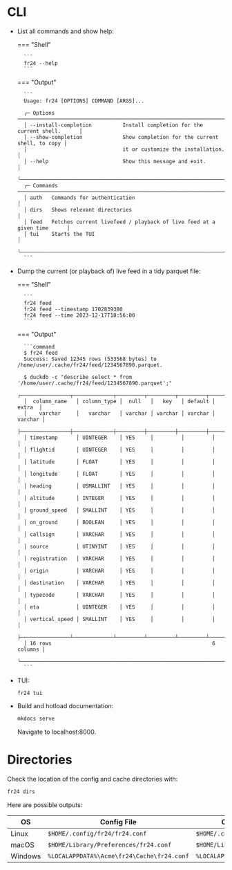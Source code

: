# CLI
- List all commands and show help:

    === "Shell"

        ```
        fr24 --help
        ```
    
    === "Output"
        
        ```
        Usage: fr24 [OPTIONS] COMMAND [ARGS]...                                        
                                                                                        
        ╭─ Options ────────────────────────────────────────────────────────────────────╮
        │ --install-completion          Install completion for the current shell.      │
        │ --show-completion             Show completion for the current shell, to copy │
        │                               it or customize the installation.              │
        │ --help                        Show this message and exit.                    │
        ╰──────────────────────────────────────────────────────────────────────────────╯
        ╭─ Commands ───────────────────────────────────────────────────────────────────╮
        │ auth   Commands for authentication                                           │
        │ dirs   Shows relevant directories                                            │
        │ feed   Fetches current livefeed / playback of live feed at a given time      │
        │ tui    Starts the TUI                                                        │
        ╰──────────────────────────────────────────────────────────────────────────────╯
        ```

- Dump the current (or playback of) live feed in a tidy parquet file:

    === "Shell"

        ```
        fr24 feed
        fr24 feed --timestamp 1702839380
        fr24 feed --time 2023-12-17T18:56:00
        ```

    === "Output"
    
        ```command
        $ fr24 feed
        Success: Saved 12345 rows (533568 bytes) to /home/user/.cache/fr24/feed/1234567890.parquet.
        
        $ duckdb -c "describe select * from '/home/user/.cache/fr24/feed/1234567890.parquet';"
        ┌────────────────┬─────────────┬─────────┬─────────┬─────────┬─────────┐
        │  column_name   │ column_type │  null   │   key   │ default │  extra  │
        │    varchar     │   varchar   │ varchar │ varchar │ varchar │ varchar │
        ├────────────────┼─────────────┼─────────┼─────────┼─────────┼─────────┤
        │ timestamp      │ UINTEGER    │ YES     │         │         │         │
        │ flightid       │ UINTEGER    │ YES     │         │         │         │
        │ latitude       │ FLOAT       │ YES     │         │         │         │
        │ longitude      │ FLOAT       │ YES     │         │         │         │
        │ heading        │ USMALLINT   │ YES     │         │         │         │
        │ altitude       │ INTEGER     │ YES     │         │         │         │
        │ ground_speed   │ SMALLINT    │ YES     │         │         │         │
        │ on_ground      │ BOOLEAN     │ YES     │         │         │         │
        │ callsign       │ VARCHAR     │ YES     │         │         │         │
        │ source         │ UTINYINT    │ YES     │         │         │         │
        │ registration   │ VARCHAR     │ YES     │         │         │         │
        │ origin         │ VARCHAR     │ YES     │         │         │         │
        │ destination    │ VARCHAR     │ YES     │         │         │         │
        │ typecode       │ VARCHAR     │ YES     │         │         │         │
        │ eta            │ UINTEGER    │ YES     │         │         │         │
        │ vertical_speed │ SMALLINT    │ YES     │         │         │         │
        ├────────────────┴─────────────┴─────────┴─────────┴─────────┴─────────┤
        │ 16 rows                                                    6 columns │
        └──────────────────────────────────────────────────────────────────────┘
        ```

- TUI:

    ```
    fr24 tui
    ```

- Build and hotload documentation:

    ```sh
    mkdocs serve
    ```

    Navigate to localhost:8000.

# Directories

Check the location of the config and cache directories with:
```sh
fr24 dirs
```
Here are possible outputs:

| OS      | Config File                                | Cache Directory                  |
| ------- | ------------------------------------------ | -------------------------------- |
| Linux   | `$HOME/.config/fr24/fr24.conf`             | `$HOME/.cache/fr24`              |
| macOS   | `$HOME/Library/Preferences/fr24.conf`      | `$HOME/Library/Caches/fr24`      |
| Windows | `%LOCALAPPDATA%\Acme\fr24\Cache\fr24.conf` | `%LOCALAPPDATA%\Acme\fr24\Cache` |